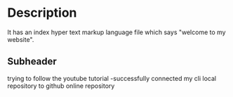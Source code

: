 # Description

It has an index hyper text markup language file which says "welcome to my website".

## Subheader

trying to follow the youtube tutorial
-successfully connected my cli local repository to github online repository

